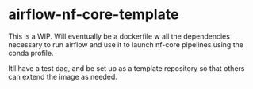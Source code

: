 # airflow-nf-core-template
This is a WIP. Will eventually be a dockerfile w all the dependencies necessary to run airflow and use it to launch nf-core pipelines using the conda profile.

Itll have a test dag, and be set up as a template repository so that others can extend the image as needed.
